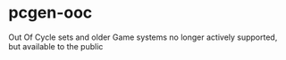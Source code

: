 # pcgen-ooc
Out Of Cycle sets and older Game systems no longer actively supported, but available to the public

